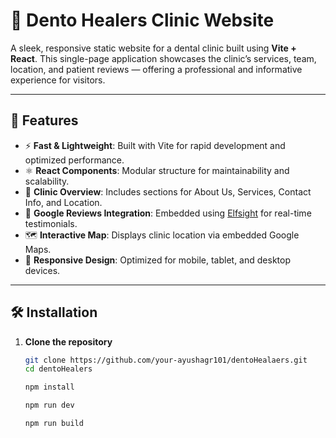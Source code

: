 # 🦷 Dento Healers Clinic Website

A sleek, responsive static website for a dental clinic built using **Vite + React**. This single-page application showcases the clinic’s services, team, location, and patient reviews — offering a professional and informative experience for visitors.

---

## 🚀 Features

- ⚡ **Fast & Lightweight**: Built with Vite for rapid development and optimized performance.
- ⚛️ **React Components**: Modular structure for maintainability and scalability.
- 🏥 **Clinic Overview**: Includes sections for About Us, Services, Contact Info, and Location.
- 🌟 **Google Reviews Integration**: Embedded using [Elfsight](https://elfsight.com/google-reviews-widget/) for real-time testimonials.
- 🗺️ **Interactive Map**: Displays clinic location via embedded Google Maps.
- 📱 **Responsive Design**: Optimized for mobile, tablet, and desktop devices.

---

## 🛠️ Installation

1. **Clone the repository**
   ```bash
   git clone https://github.com/your-ayushagr101/dentoHealaers.git
   cd dentoHealers

   npm install

   npm run dev

   npm run build
